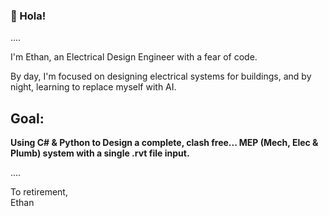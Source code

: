 ### 👋 Hola!

....

I'm Ethan, an Electrical Design Engineer with a fear of code. 

By day, I'm focused on designing electrical systems for buildings, and by night, learning to replace myself with AI.


## **Goal:** ##
**Using C# & Python to Design a complete, clash free... MEP (Mech, Elec & Plumb) system with a single .rvt file input.**

....


To retirement,  
Ethan
<!---
Stodian/Stodian is a ✨ special ✨ repository because its `README.md` (this file) appears on your GitHub profile.
You can click the Preview link to take a look at your changes.
--->
